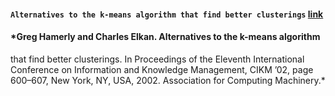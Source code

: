 #### `Alternatives to the k-means algorithm that find better clusterings` [link](./papers/better_k_means.pdf)
#### *Greg Hamerly and Charles Elkan. Alternatives to the k-means algorithm
that find better clusterings. In Proceedings of the Eleventh International
Conference on Information and Knowledge Management, CIKM ’02, page
600–607, New York, NY, USA, 2002. Association for Computing Machinery.*
